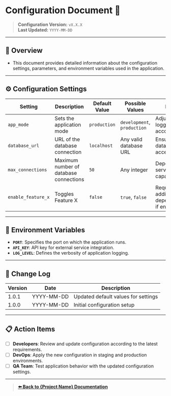 # Configuration Document 📄

> **Configuration Version:** `vX.X.X`  
> **Last Updated:** `YYYY-MM-DD`

---

## 📄 Overview

* This document provides detailed information about the configuration settings, parameters, and environment variables used in the application.

---

## ⚙️ Configuration Settings

| Setting                 | Description                                  | Default Value | Possible Values                 | Notes                                      |
|-------------------------|----------------------------------------------|---------------|---------------------------------|--------------------------------------------|
| `app_mode`              | Sets the application mode                    | `production`  | `development`, `production`     | Adjusts logging levels accordingly.        |
| `database_url`          | URL of the database connection               | `localhost`   | Any valid database URL          | Ensure the database is accessible.         |
| `max_connections`       | Maximum number of database connections       | `50`          | Any integer                     | Depends on server capacity.                |
| `enable_feature_x`      | Toggles Feature X                            | `false`       | `true`, `false`                 | Requires additional dependencies if enabled.|

---

## 📝 Environment Variables

- **`PORT`**: Specifies the port on which the application runs.
- **`API_KEY`**: API key for external service integration.
- **`LOG_LEVEL`**: Defines the verbosity of application logging.

---

## 🔄 Change Log

| Version | Date       | Description                         |
|---------|------------|-------------------------------------|
| 1.0.1   | YYYY-MM-DD | Updated default values for settings |
| 1.0.0   | YYYY-MM-DD | Initial configuration setup         |

---

## 📋 Action Items

- [ ] **Developers**: Review and update configuration according to the latest requirements.
- [ ] **DevOps**: Apply the new configuration in staging and production environments.
- [ ] **QA Team**: Test application behavior with the updated configuration settings.

---

> **[⬅️ Back to {Project Name} Documentation](../ProjectName-Docs/documentation.md)**